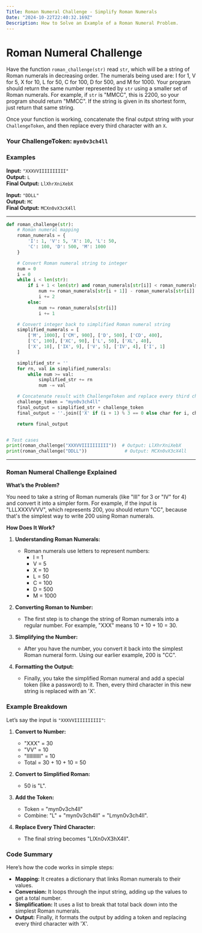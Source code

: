 ```yaml
---
Title: Roman Numeral Challenge - Simplify Roman Numerals  
Date: "2024-10-22T22:40:32.169Z"  
Description: How to Solve an Example of a Roman Numeral Problem.
---
```


# Roman Numeral Challenge

Have the function `roman_challenge(str)` read `str`, which will be a string of Roman numerals in decreasing order. The numerals being used are: I for 1, V for 5, X for 10, L for 50, C for 100, D for 500, and M for 1000. Your program should return the same number represented by `str` using a smaller set of Roman numerals. For example, if `str` is "MMCC", this is 2200, so your program should return "MMCC". If the string is given in its shortest form, just return that same string.

Once your function is working, concatenate the final output string with your `ChallengeToken`, and then replace every third character with an `X`.

### Your ChallengeToken: `myn0v3ch4ll`

### Examples

**Input:** `"XXXVVIIIIIIIIII"`  
**Output:** `L`  
**Final Output:** `LlXhrXniXebX`

**Input:** `"DDLL"`  
**Output:** `MC`  
**Final Output:** `MCXn0vX3cX4ll`

---

```python
def roman_challenge(str):
    # Roman numeral mapping
    roman_numerals = {
        'I': 1, 'V': 5, 'X': 10, 'L': 50,
        'C': 100, 'D': 500, 'M': 1000
    }

    # Convert Roman numeral string to integer
    num = 0
    i = 0
    while i < len(str):
        if i + 1 < len(str) and roman_numerals[str[i]] < roman_numerals[str[i + 1]]:
            num += roman_numerals[str[i + 1]] - roman_numerals[str[i]]
            i += 2
        else:
            num += roman_numerals[str[i]]
            i += 1

    # Convert integer back to simplified Roman numeral string
    simplified_numerals = [
        ['M', 1000], ['CM', 900], ['D', 500], ['CD', 400],
        ['C', 100], ['XC', 90], ['L', 50], ['XL', 40],
        ['X', 10], ['IX', 9], ['V', 5], ['IV', 4], ['I', 1]
    ]

    simplified_str = ''
    for rn, val in simplified_numerals:
        while num >= val:
            simplified_str += rn
            num -= val

    # Concatenate result with ChallengeToken and replace every third character with X
    challenge_token = "myn0v3ch4ll"
    final_output = simplified_str + challenge_token
    final_output = ''.join(['X' if (i + 1) % 3 == 0 else char for i, char in enumerate(final_output)])

    return final_output


# Test cases
print(roman_challenge("XXXVVIIIIIIIIII"))  # Output: LlXhrXniXebX
print(roman_challenge("DDLL"))              # Output: MCXn0vX3cX4ll
```

---


### Roman Numeral Challenge Explained

**What’s the Problem?**

You need to take a string of Roman numerals (like "III" for 3 or "IV" for 4) and convert it into a simpler form. For example, if the input is "LLLXXXVVVV", which represents 200, you should return "CC", because that's the simplest way to write 200 using Roman numerals.

**How Does It Work?**

1. **Understanding Roman Numerals:**
   - Roman numerals use letters to represent numbers:
     - I = 1
     - V = 5
     - X = 10
     - L = 50
     - C = 100
     - D = 500
     - M = 1000

2. **Converting Roman to Number:**
   - The first step is to change the string of Roman numerals into a regular number. For example, "XXX" means 10 + 10 + 10 = 30.

3. **Simplifying the Number:**
   - After you have the number, you convert it back into the simplest Roman numeral form. Using our earlier example, 200 is "CC".

4. **Formatting the Output:**
   - Finally, you take the simplified Roman numeral and add a special token (like a password) to it. Then, every third character in this new string is replaced with an 'X'. 

### Example Breakdown

Let’s say the input is `"XXXVVIIIIIIIIII"`:

1. **Convert to Number:**
   - "XXX" = 30
   - "VV" = 10
   - "IIIIIIIIII" = 10
   - Total = 30 + 10 + 10 = 50

2. **Convert to Simplified Roman:**
   - 50 is "L".

3. **Add the Token:**
   - Token = "myn0v3ch4ll"
   - Combine: "L" + "myn0v3ch4ll" = "Lmyn0v3ch4ll".

4. **Replace Every Third Character:**
   - The final string becomes "LlXn0vX3hX4ll".

### Code Summary

Here’s how the code works in simple steps:

- **Mapping:** It creates a dictionary that links Roman numerals to their values.
- **Conversion:** It loops through the input string, adding up the values to get a total number.
- **Simplification:** It uses a list to break that total back down into the simplest Roman numerals.
- **Output:** Finally, it formats the output by adding a token and replacing every third character with 'X'.
